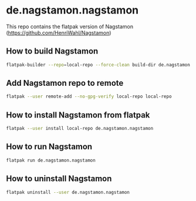 # de.nagstamon.nagstamon

This repo contains the flatpak version of Nagstamon (https://github.com/HenriWahl/Nagstamon)

## How to build Nagstamon

```bash
flatpak-builder --repo=local-repo --force-clean build-dir de.nagstamon.nagstamon.yml
```

## Add Nagstamon repo to remote

```bash
flatpak --user remote-add --no-gpg-verify local-repo local-repo
```

## How to install Nagstamon from flatpak

```bash
flatpak --user install local-repo de.nagstamon.nagstamon
```

## How to run Nagstamon
```bash
flatpak run de.nagstamon.nagstamon
```

## How to uninstall Nagstamon

```bash
flatpak uninstall --user de.nagstamon.nagstamon
```